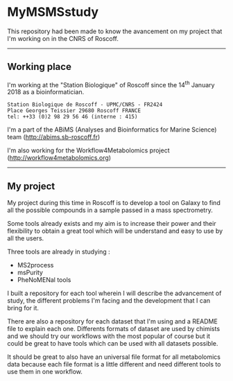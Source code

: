# MyMSMSstudy

This repository had been made to know the avancement on my project that I'm working on in the CNRS of Roscoff.


***
## Working place

I'm working at the "Station Biologique" of Roscoff since the 14<sup>th</sup> January 2018 as a bioinformatician.

`Station Biologique de Roscoff - UPMC/CNRS - FR2424`  
`Place Georges Teissier 29680 Roscoff FRANCE`  
`tel: ++33 (0)2 98 29 56 46 (interne : 415)`

I'm a part of the ABiMS (Analyses and Bioinformatics for Marine Science) team (http://abims.sb-roscoff.fr)

 I'm also working for the Workflow4Metabolomics project (http://workflow4metabolomics.org)


***
## My project

My project during this time in Roscoff is to develop a tool on Galaxy to find all the possible compounds in a sample passed in a mass spectrometry.

Some tools already exists and my aim is to increase their power and their flexibility to obtain a great tool which will be understand and easy to use by all the users.

Three tools are already in studying :
  - MS2process
  - msPurity
  - PheNoMENal tools

I built a repository for each tool wherein I will describe the advancement of study, the different problems I'm facing and the development that I can bring for it.

There are also a repository for each dataset that I'm using and a README file to explain each one. Differents formats of dataset are used by chimists and we should try our workflows with the most popular of course but it could be great to have tools which can be used with all datasets possible.

It should be great to also have an universal file format for all metabolomics data because each file format is a little different and need different tools to use them in one workflow.
